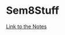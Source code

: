 # Sem8Stuff

[Link to the Notes](https://spiral-slicer-3b8.notion.site/Semester-8-9f07a99a6a2c47fca9c81a5b7f4fc505)
